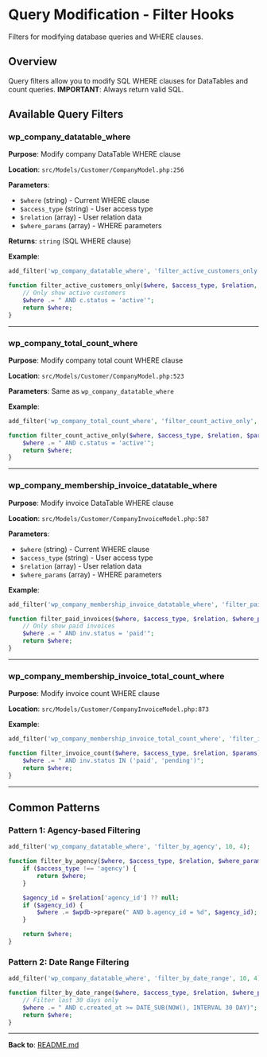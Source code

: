 # Query Modification - Filter Hooks

Filters for modifying database queries and WHERE clauses.

## Overview

Query filters allow you to modify SQL WHERE clauses for DataTables and count queries. **IMPORTANT**: Always return valid SQL.

## Available Query Filters

### wp_company_datatable_where

**Purpose**: Modify company DataTable WHERE clause

**Location**: `src/Models/Customer/CompanyModel.php:256`

**Parameters**:
- `$where` (string) - Current WHERE clause
- `$access_type` (string) - User access type
- `$relation` (array) - User relation data
- `$where_params` (array) - WHERE parameters

**Returns**: `string` (SQL WHERE clause)

**Example**:
```php
add_filter('wp_company_datatable_where', 'filter_active_customers_only', 10, 4);

function filter_active_customers_only($where, $access_type, $relation, $where_params) {
    // Only show active customers
    $where .= " AND c.status = 'active'";
    return $where;
}
```

---

### wp_company_total_count_where

**Purpose**: Modify company total count WHERE clause

**Location**: `src/Models/Customer/CompanyModel.php:523`

**Parameters**: Same as `wp_company_datatable_where`

**Example**:
```php
add_filter('wp_company_total_count_where', 'filter_count_active_only', 10, 4);

function filter_count_active_only($where, $access_type, $relation, $params) {
    $where .= " AND c.status = 'active'";
    return $where;
}
```

---

### wp_company_membership_invoice_datatable_where

**Purpose**: Modify invoice DataTable WHERE clause

**Location**: `src/Models/Customer/CompanyInvoiceModel.php:587`

**Parameters**:
- `$where` (string) - Current WHERE clause
- `$access_type` (string) - User access type
- `$relation` (array) - User relation data
- `$where_params` (array) - WHERE parameters

**Example**:
```php
add_filter('wp_company_membership_invoice_datatable_where', 'filter_paid_invoices', 10, 4);

function filter_paid_invoices($where, $access_type, $relation, $where_params) {
    // Only show paid invoices
    $where .= " AND inv.status = 'paid'";
    return $where;
}
```

---

### wp_company_membership_invoice_total_count_where

**Purpose**: Modify invoice count WHERE clause

**Location**: `src/Models/Customer/CompanyInvoiceModel.php:873`

**Example**:
```php
add_filter('wp_company_membership_invoice_total_count_where', 'filter_invoice_count', 10, 4);

function filter_invoice_count($where, $access_type, $relation, $params) {
    $where .= " AND inv.status IN ('paid', 'pending')";
    return $where;
}
```

---

## Common Patterns

### Pattern 1: Agency-based Filtering

```php
add_filter('wp_company_datatable_where', 'filter_by_agency', 10, 4);

function filter_by_agency($where, $access_type, $relation, $where_params) {
    if ($access_type !== 'agency') {
        return $where;
    }

    $agency_id = $relation['agency_id'] ?? null;
    if ($agency_id) {
        $where .= $wpdb->prepare(" AND b.agency_id = %d", $agency_id);
    }

    return $where;
}
```

### Pattern 2: Date Range Filtering

```php
add_filter('wp_company_datatable_where', 'filter_by_date_range', 10, 4);

function filter_by_date_range($where, $access_type, $relation, $where_params) {
    // Filter last 30 days only
    $where .= " AND c.created_at >= DATE_SUB(NOW(), INTERVAL 30 DAY)";
    return $where;
}
```

---

**Back to**: [README.md](../README.md)
